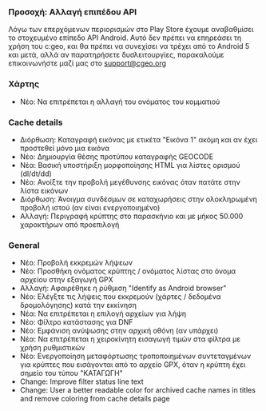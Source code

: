 
### Προσοχή: Αλλαγή επιπέδου API
Λόγω των επερχόμενων περιορισμών στο Play Store έχουμε αναβαθμίσει το στοχευμένο επίπεδο API Android. Αυτό δεν πρέπει να επηρεάσει τη χρήση του c:geo, και θα πρέπει να συνεχίσει να τρέχει από το Android 5 και μετά, αλλά αν παρατηρήσετε δυσλειτουργίες, παρακαλούμε επικοινωνήστε μαζί μας στο support@cgeo.org

### Χάρτης
- Νέο: Να επιτρέπεται η αλλαγή του ονόματος του κομματιού

### Cache details
- Διόρθωση: Καταγραφή εικόνας με ετικέτα "Εικόνα 1" ακόμη και αν έχει προστεθεί μόνο μια εικόνα
- Νέο: Δημιουργία θέσης προτύπου καταγραφής GEOCODE
- Νέα: Βασική υποστήριξη μορφοποίησης HTML για λίστες ορισμού (dl/dt/dd)
- Νέο: Ανοίξτε την προβολή μεγέθυνσης εικόνας όταν πατάτε στην λίστα εικόνων
- Διόρθωση: Άνοιγμα συνδέσμων σε καταχωρήσεις στην ολοκληρωμένη προβολή ιστού (αν είναι ενεργοποιημένο)
- Αλλαγή: Περιγραφή κρύπτης στο παρασκήνιο και με μήκος 50.000 χαρακτήρων από προεπιλογή

### General
- Νέο: Προβολή εκκρεμών λήψεων
- Νέο: Προσθήκη ονόματος κρύπτης / ονόματος λίστας στο όνομα αρχείου στην εξαγωγή GPX
- Αλλαγή: Αφαιρέθηκε η ρύθμιση "Identify as Android browser"
- Νέο: Ελέγξτε τις λήψεις που εκκρεμούν (χάρτες / δεδομένα δρομολόγησης) κατά την εκκίνηση
- Νέα: Να επιτρέπεται η επιλογή αρχείων για λήψη
- Νέο: Φίλτρο κατάστασης για DNF
- Νέο: Εμφάνιση ανύψωσης στην αρχική οθόνη (αν υπάρχει)
- Νέα: Να επιτρέπεται η χειροκίνητη εισαγωγή τιμών στα φίλτρα με χρήση ρυθμιστικών
- Νέο: Ενεργοποίηση μεταφόρτωσης τροποποιημένων συντεταγμένων για κρύπτες που εισάγονται από το αρχείο GPX, όταν η κρύπτη έχει σημείο του τύπου "ΚΑΤΑΓΩΓΗ"
- Change: Improve filter status line text
- Change: User a better readable color for archived cache names in titles and remove coloring from cache details page
